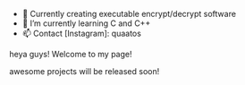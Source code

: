 - 👀 Currently creating executable encrypt/decrypt software
- 🌱 I’m currently learning C and C++
- 📫 Contact [Instagram]: quaatos

heya guys!
Welcome to my page!

awesome projects will be released soon!
